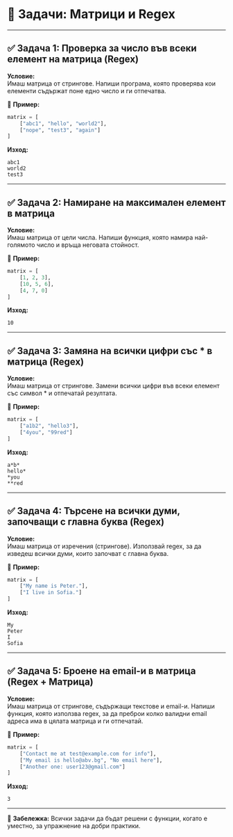 # 📝 Задачи: Матрици и Regex

---

## ✅ Задача 1: Проверка за число във всеки елемент на матрица (Regex)
**Условие:**  
Имаш матрица от стрингове. Напиши програма, която проверява кои елементи съдържат поне едно число и ги отпечатва.

🔎 **Пример:**

```python
matrix = [
    ["abc1", "hello", "world2"],
    ["nope", "test3", "again"]
]
```

**Изход:**
```
abc1
world2
test3
```

---

## ✅ Задача 2: Намиране на максимален елемент в матрица
**Условие:**  
Имаш матрица от цели числа. Напиши функция, която намира най-голямото число и връща неговата стойност.

🔎 **Пример:**

```python
matrix = [
    [1, 2, 3],
    [10, 5, 6],
    [4, 7, 0]
]
```

**Изход:**
```
10
```

---

## ✅ Задача 3: Замяна на всички цифри със * в матрица (Regex)
**Условие:**  
Имаш матрица от стрингове. Замени всички цифри във всеки елемент със символ * и отпечатай резултата.

🔎 **Пример:**

```python
matrix = [
    ["a1b2", "hello3"],
    ["4you", "99red"]
]
```

**Изход:**
```
a*b*
hello*
*you
**red
```

---

## ✅ Задача 4: Търсене на всички думи, започващи с главна буква (Regex)
**Условие:**  
Имаш матрица от изречения (стрингове). Използвай regex, за да изведеш всички думи, които започват с главна буква.

🔎 **Пример:**

```python
matrix = [
    ["My name is Peter."],
    ["I live in Sofia."]
]
```

**Изход:**
```
My
Peter
I
Sofia
```

---

## ✅ Задача 5: Броене на email-и в матрица (Regex + Матрица)
**Условие:**  
Имаш матрица от стрингове, съдържащи текстове и email-и. Напиши функция, която използва regex, за да преброи колко валидни email адреса има в цялата матрица и ги отпечатай.

🔎 **Пример:**

```python
matrix = [
    ["Contact me at test@example.com for info"],
    ["My email is hello@abv.bg", "No email here"],
    ["Another one: user123@gmail.com"]
]
```

**Изход:**
```
3
```

---


📌 **Забележка:** Всички задачи да бъдат решени с функции, когато е уместно, за упражнение на добри практики.
